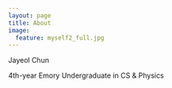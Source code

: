 ```yaml
---
layout: page
title: About
image:
  feature: myself2_full.jpg
---
```

Jayeol Chun

4th-year Emory Undergraduate in CS & Physics

